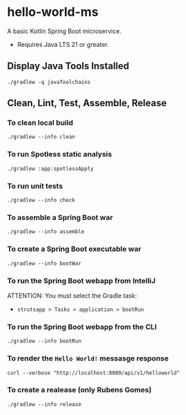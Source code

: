 # hello-world-ms 
A basic Kotlin Spring Boot microservice.

- Requires Java LTS 21 or greater.

## Display Java Tools Installed

```shell
./gradlew -q javaToolchains
```

## Clean, Lint, Test, Assemble, Release

### To clean local build

```shell
./gradlew --info clean
```

### To run Spotless static analysis

```shell
./gradlew :app:spotlessApply
```

### To run unit tests

```shell
./gradlew --info check
```

### To assemble a Spring Boot war

```shell
./gradlew --info assemble
```

### To create a Spring Boot executable war

```shell
./gradlew --info bootWar
```

### To run the Spring Boot webapp from IntelliJ

ATTENTION: You must select the Gradle task:
- `strutsapp > Tasks > application > bootRun`

### To run the Spring Boot webapp from the CLI

```shell
./gradlew --info bootRun
```

### To render the `Hello World!` messasge response

```shell
curl --verbose "http://localhost:8080/api/v1/helloworld"
```

### To create a realease (only Rubens Gomes)

```shell
./gradlew --info release
```
